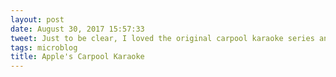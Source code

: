 ```yaml
---
layout: post
date: August 30, 2017 15:57:33
tweet: Just to be clear, I loved the original carpool karaoke series and the new stuff looks like fun.
tags: microblog
title: Apple's Carpool Karaoke
---
```



